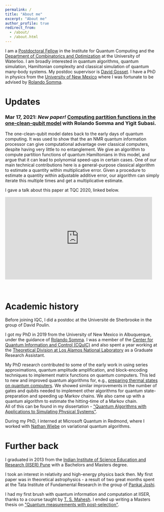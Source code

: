 ```yaml
---
permalink: /
title: "About me"
excerpt: "About me"
author_profile: true
redirect_from:
  - /about/
  - /about.html
---
```

I am a [Postdoctoral Fellow](https://services.iqc.uwaterloo.ca/people/profile/a2chnara/) in the Institute for Quantum Computing and the [Department of Combinatorics and Optimization](https://uwaterloo.ca/combinatorics-and-optimization/) at the University of Waterloo. I am broadly interested in quantum algorithms, quantum simulation, Hamiltonian complexity and classical simulation of quantum many-body systems. My postdoc supervisor is [David Gosset](http://www.davidgosset.com/). 
I have a PhD in physics from the [University of New Mexico](www.unm.edu) where I was fortunate to be advised by [Rolando Somma](https://sites.google.com/site/rolandodsom/).

Updates
======
### Mar 17, 2021: _New paper!_ [Computing partition functions in the one-clean-qubit model](https://journals.aps.org/pra/abstract/10.1103/PhysRevA.103.032422) with Rolando Somma and Yigit Subasi.

The one-clean-qubit model dates back to the early days of quantum computing. It was used to show that the an NMR quantum information processor can give computational advantage over classical computers, despite having very little to no entanglement. We give an algorithm to compute partition functions of quantum Hamiltonians in this model, and argue that it can lead to polynomial speed-ups in certain cases.
One of our main technical contributions here is a general-purpose classical algorithm to estimate a quantity within multiplicative error. Given a procedure to estimate a quantity within adjustable additive error, our algorithm can simply iterate this multiple times and get a multiplicative estimate.

I gave a talk about this paper at TQC 2020, linked below.
<iframe width="480" height="270" src="https://www.youtube.com/embed/sc_rWyCVZRY?start=17161" title="YouTube video player" frameborder="0" allow="accelerometer; autoplay; clipboard-write; encrypted-media; gyroscope; picture-in-picture" allowfullscreen></iframe>

&nbsp;  

Academic history
======
Before joining IQC, I did a postdoc at the Universit&#x00E9; de Sherbrooke in the group of David Poulin.

I got my PhD in 2019 from the University of New Mexico in Albuquerque, under the guidance of [Rolando Somma](https://sites.google.com/site/rolandodsom/). I was a member of the [Center for Quantum Information and Control (CQuIC)](https://cquic.unm.edu/) and also spent a year working at the [Theoretical Division at Los Alamos National Laboratory](https://www.lanl.gov/org/ddste/aldsc/theoretical/index.php) as a Graduate Research Assistant.

My PhD research contributed to some of the early work in using series approximations, quantum amplitude amplification, and block-encoding techniques to implement matrix functions on quantum computers. 
This led to new and improved quantum algorithms for, e.g., [preparing thermal states on quantum computers](https://arxiv.org/abs/1603.02940). We showed similar improvements in the number of gates and qubits needed to implement other algorithms for quantum state-preparation and speeding up Markov chains. We also came up with a quantum algorithm to estimate the hitting-time of a Markov chain.  
All of this can be found in my dissertation - ["Quantum Algorithms with Applications to Simulating Physical Systems"](https://digitalrepository.unm.edu/phyc_etds/229/).

During my PhD, I interned at Microsoft Quantum in Redmond, where I worked with [Nathan Wiebe](https://cqiqc.physics.utoronto.ca/people/nathan-wiebe/) on variational quantum algorithms.


Further back
======
I graduated in 2013 from the [Indian Institute of Science Education and Research (IISER) Pune](https://www.iiserpune.ac.in/) with a Bachelors and Masters degree.

I took an interest in relativity and high-energy physics back then. My first paper was in theoretical astrophysics - a result of two great months spent at the Tata Institute of Fundamental Research in the group of [Pankaj Joshi](https://web.tifr.res.in/~psj/).

I had my first brush with quantum information and computation at IISER, thanks to a course taught by [T. S. Mahesh](http://www.iiserpune.ac.in/~mahesh.ts/homepage.htm). I ended up writing a Masters thesis on ["Quantum measurements with post-selection"](http://dr.iiserpune.ac.in:8080/xmlui/handle/123456789/255).
